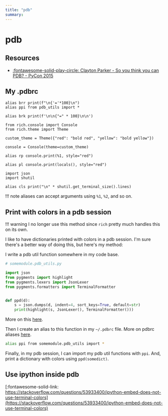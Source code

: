 ```yaml
---
title: "pdb"
summary:
---
```


pdb
===

Resources
---

- [:fontawesome-solid-play-circle: Clayton Parker - So you think you can PDB? - PyCon 2015](https://www.youtube.com/watch?v=P0pIW5tJrRM)

My .pdbrc
---

```
alias brr print(f"\n{'='*100}\n")
alias ppi from pdb_utils import *

alias brk print(f'\n\n{"=" * 100}\n\n')

from rich.console import Console
from rich.theme import Theme

custom_theme = Theme({"red": "bold red", "yellow": "bold yellow"})

console = Console(theme=custom_theme)

alias rp console.print(%1, style="red")

alias pl console.print(locals(), style="red")

import json
import shutil

alias cls print("\n" * shutil.get_terminal_size().lines)

```

!!! note
    aliases can accept arguments using `%1`, `%2`, and so on.

Print with colors in a pdb session
---

!!! warning
    I no longer use this method since `rich` pretty much handles this on its
    own.

I like to have dictionaries printed with colors in a pdb session. I'm sure there's a better way of doing this, but here's my method:

I write a pdb util function somewhere in my code base.

``` python
# somemodule.pdb_utils.py

import json
from pygments import highlight
from pygments.lexers import JsonLexer
from pygments.formatters import TerminalFormatter


def ppd(d):
    s = json.dumps(d, indent=4, sort_keys=True, default=str)
    print(highlight(s, JsonLexer(), TerminalFormatter()))
```

More on this [here](https://stackoverflow.com/questions/26459749/pretty-printing-json-with-ascii-color-in-python).

Then I create an alias to this function in my `~/.pdbrc` file. More on pdbrc aliases [here](https://docs.python.org/3/library/pdb.html#debugger-aliases).

``` bash
alias ppi from somemodule.pdb_utils import *
```

Finally, in my pdb session, I can import my pdb util functions with `ppi`. And, print a dictionary with colors using `ppd(somedict)`.

Use ipython inside pdb
---

[:fontawesome-solid-link: https://stackoverflow.com/questions/53933400/ipython-embed-does-not-use-terminal-colors](https://stackoverflow.com/questions/53933400/ipython-embed-does-not-use-terminal-colors)
